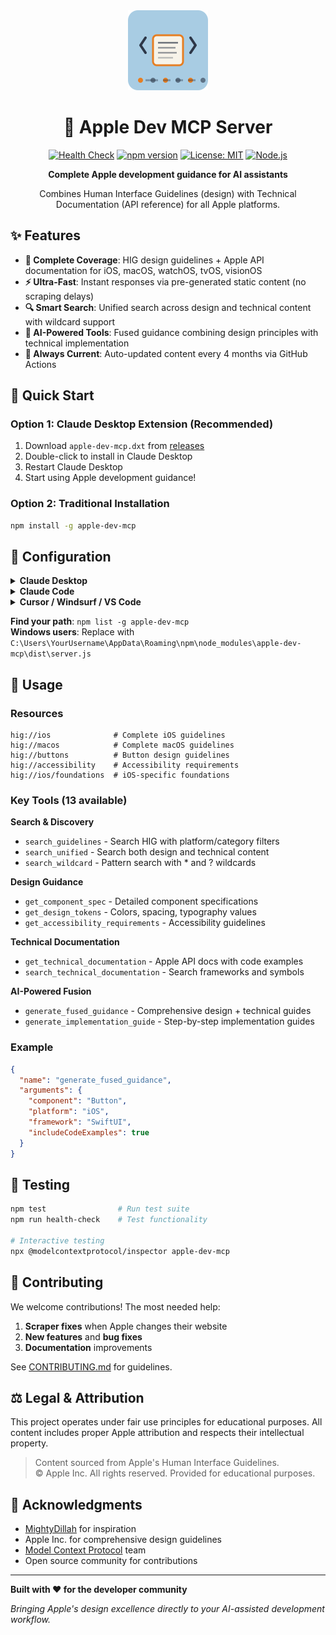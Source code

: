 <div align="center">
  <img src="icon.svg" width="128" height="128" alt="Apple Dev MCP Icon">
  
  # 🍎 Apple Dev MCP Server

  [![Health Check](https://github.com/tmaasen/apple-dev-mcp/actions/workflows/ci.yml/badge.svg)](https://github.com/tmaasen/apple-dev-mcp/actions/workflows/ci.yml)
  [![npm version](https://img.shields.io/npm/v/apple-dev-mcp.svg)](https://www.npmjs.com/package/apple-dev-mcp)
  [![License: MIT](https://img.shields.io/badge/License-MIT-yellow.svg)](https://opensource.org/licenses/MIT)
  [![Node.js](https://img.shields.io/badge/Node.js-18%2B-green.svg)](https://nodejs.org/)

  **Complete Apple development guidance for AI assistants**
  
  Combines Human Interface Guidelines (design) with Technical Documentation (API reference) for all Apple platforms.
</div>

## ✨ Features

- **🎨 Complete Coverage**: HIG design guidelines + Apple API documentation for iOS, macOS, watchOS, tvOS, visionOS
- **⚡ Ultra-Fast**: Instant responses via pre-generated static content (no scraping delays)
- **🔍 Smart Search**: Unified search across design and technical content with wildcard support
- **🤖 AI-Powered Tools**: Fused guidance combining design principles with technical implementation
- **🔄 Always Current**: Auto-updated content every 4 months via GitHub Actions

## 🚀 Quick Start

### Option 1: Claude Desktop Extension (Recommended)
1. Download `apple-dev-mcp.dxt` from [releases](https://github.com/tannermaasen/apple-dev-mcp/releases)
2. Double-click to install in Claude Desktop
3. Restart Claude Desktop
4. Start using Apple development guidance!

### Option 2: Traditional Installation
```bash
npm install -g apple-dev-mcp
```

## 🔧 Configuration

<details>
<summary><strong>Claude Desktop</strong></summary>

Add to `claude_desktop_config.json`:
```json
{
  "mcpServers": {
    "Apple Dev": {
      "command": "node",
      "args": ["/usr/local/lib/node_modules/apple-dev-mcp/dist/server.js"]
    }
  }
}
```
</details>

<details>
<summary><strong>Claude Code</strong></summary>

```bash
claude mcp add "Apple Dev" node /usr/local/lib/node_modules/apple-dev-mcp/dist/server.js
```
</details>

<details>
<summary><strong>Cursor / Windsurf / VS Code</strong></summary>

Create `.cursor/mcp.json`, windsurf config, or `.vscode/mcp.json`:
```json
{
  "mcpServers": {
    "Apple Dev": {
      "command": "node", 
      "args": ["/usr/local/lib/node_modules/apple-dev-mcp/dist/server.js"]
    }
  }
}
```
</details>

**Find your path**: `npm list -g apple-dev-mcp`  
**Windows users**: Replace with `C:\Users\YourUsername\AppData\Roaming\npm\node_modules\apple-dev-mcp\dist\server.js`

## 📖 Usage

### Resources
```
hig://ios              # Complete iOS guidelines
hig://macos            # Complete macOS guidelines  
hig://buttons          # Button design guidelines
hig://accessibility    # Accessibility requirements
hig://ios/foundations  # iOS-specific foundations
```

### Key Tools (13 available)

**Search & Discovery**
- `search_guidelines` - Search HIG with platform/category filters
- `search_unified` - Search both design and technical content
- `search_wildcard` - Pattern search with * and ? wildcards

**Design Guidance**
- `get_component_spec` - Detailed component specifications
- `get_design_tokens` - Colors, spacing, typography values
- `get_accessibility_requirements` - Accessibility guidelines

**Technical Documentation**
- `get_technical_documentation` - Apple API docs with code examples
- `search_technical_documentation` - Search frameworks and symbols

**AI-Powered Fusion**
- `generate_fused_guidance` - Comprehensive design + technical guides
- `generate_implementation_guide` - Step-by-step implementation guides

### Example
```json
{
  "name": "generate_fused_guidance",
  "arguments": {
    "component": "Button",
    "platform": "iOS", 
    "framework": "SwiftUI",
    "includeCodeExamples": true
  }
}
```

## 🧪 Testing

```bash
npm test                # Run test suite
npm run health-check    # Test functionality

# Interactive testing
npx @modelcontextprotocol/inspector apple-dev-mcp
```

## 🤝 Contributing

We welcome contributions! The most needed help:

1. **Scraper fixes** when Apple changes their website
2. **New features** and **bug fixes**  
3. **Documentation** improvements

See [CONTRIBUTING.md](CONTRIBUTING.md) for guidelines.

## ⚖️ Legal & Attribution

This project operates under fair use principles for educational purposes. All content includes proper Apple attribution and respects their intellectual property.

> Content sourced from Apple's Human Interface Guidelines.  
> © Apple Inc. All rights reserved. Provided for educational purposes.

## 🙏 Acknowledgments

- [MightyDillah](https://github.com/MightyDillah/apple-doc-mcp) for inspiration
- Apple Inc. for comprehensive design guidelines
- [Model Context Protocol](https://modelcontextprotocol.io/) team
- Open source community for contributions

---

**Built with ❤️ for the developer community**

*Bringing Apple's design excellence directly to your AI-assisted development workflow.*